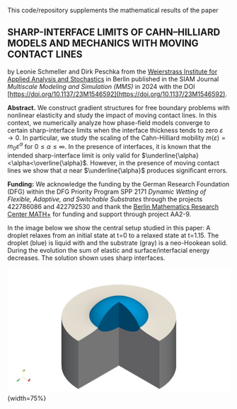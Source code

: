 This code/repository supplements the mathematical results of the paper 

## **SHARP-INTERFACE LIMITS OF CAHN–HILLIARD MODELS AND MECHANICS WITH MOVING CONTACT LINES**

by Leonie Schmeller and Dirk Peschka from the [Weierstrass Institute for Applied Analysis and Stochastics](https://www.wias-berlin.de) in Berlin published in the SIAM Journal *Multiscale Modeling and Simulation (MMS)*
in 2024 with the DOI [https://doi.org/10.1137/23M1546592](https://doi.org/10.1137/23M1546592).

**Abstract.** We construct gradient structures for free boundary problems with nonlinear elasticity and study the impact of moving contact lines. In this context, we numerically analyze how phase-field models converge to certain sharp-interface limits when the interface thickness tends to zero $\varepsilon\to 0$. In particular, we study the scaling of the Cahn-Hilliard mobility $m(\varepsilon)=m_0\varepsilon^\alpha$ for $0\le \alpha \le \infty$. In the presence of interfaces, it is known that the intended sharp-interface limit is only valid for $\underline{\alpha}<\alpha<\overline{\alpha}$.  However, in the presence of moving contact lines we show that $\alpha$ near $\underline{\alpha}$ produces significant errors.

**Funding:** We acknowledge the funding by the German Research Foundation (DFG) within the DFG Priority Program SPP 2171 *Dynamic Wetting of Flexible, Adaptive, and Switchable Substrates* through the projects 422786086 and 422792530 and thank the [Berlin Mathematics Research Center MATH+](https://mathplus.de) for funding and support through project AA2-9.

In the image below we show the central setup studied in this paper: A droplet relaxes from an initial state at t=0 to a relaxed state at t=1.15. The droplet (blue) is liquid with and the substrate (gray) is a neo-Hookean solid. During the evolution the sum of elastic and surface/interfacial energy decreases. The solution shown uses sharp interfaces.

![Relaxed droplet at t=1.15](./media/droplet3D.png){width=75%}
